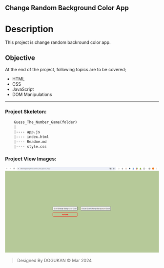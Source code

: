 ## Change Random Background Color App

# Description
This project is change random backround color app.

## Objective
At the end of the project, following topics are to be covered;
* HTML
* CSS
* JavaScript
* DOM Manipulations

-----

### Project Skeleton:

```
    Guess_The_Number_Game(folder)
    |
    |---- app.js
    |---- index.html
    |---- Readme.md
    |---- style.css
```

### Project View Images:

![images](./Project_images.png)

> Designed By DOGUKAN © Mar 2024